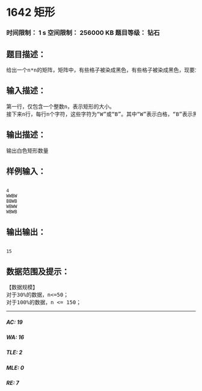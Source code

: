 # 1642 矩形   
### 时间限制： 1 s     空间限制： 256000 KB     题目等级： 钻石  
## 题目描述：  

<pre>
给出一个n*n的矩阵，矩阵中，有些格子被染成黑色，有些格子被染成黑色，现要求矩阵中白色矩形的数量。
</pre>
  
  
## 输入描述：  

<pre>
第一行，仅包含一个整数n，表示矩形的大小。
接下来n行，每行n个字符，这些字符为“W”或“B”。其中“W”表示白格，“B”表示黑格。
</pre>
  
  
## 输出描述：  

<pre>
输出白色矩形数量
</pre>
  
  
## 样例输入：  

<pre><code>
4
WWBW
BBWB
WBWW
WBWB
</code></pre>
  
  
## 输出输出：  

<pre><code>
15
</code></pre>
  
  
## 数据范围及提示：  

<pre>
【数据规模】
对于30%的数据，n<=50；
对于100%的数据，n <= 150；
</pre>
  
  
***  

##### AC: 19  
##### WA: 16  
##### TLE: 2  
##### MLE: 0  
##### RE: 7  
